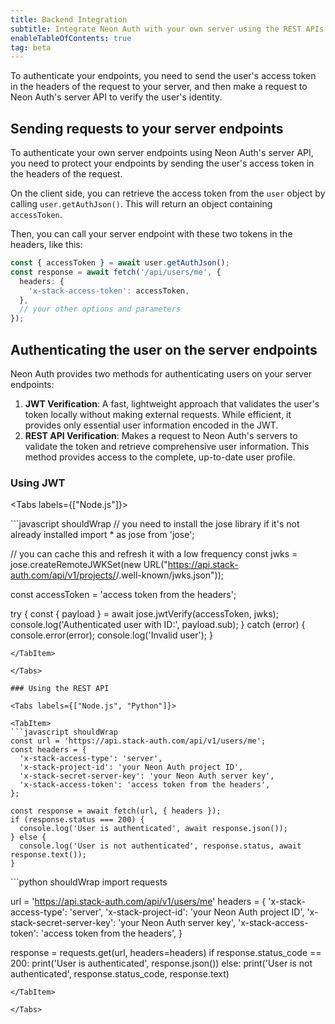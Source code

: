 ```yaml
---
title: Backend Integration
subtitle: Integrate Neon Auth with your own server using the REST APIs
enableTableOfContents: true
tag: beta
---
```


To authenticate your endpoints, you need to send the user's access token in the headers of the request to your server, and then make a request to Neon Auth's server API to verify the user's identity.

## Sending requests to your server endpoints

To authenticate your own server endpoints using Neon Auth's server API, you need to protect your endpoints by sending the user's access token in the headers of the request.

On the client side, you can retrieve the access token from the `user` object by calling `user.getAuthJson()`. This will return an object containing `accessToken`.

Then, you can call your server endpoint with these two tokens in the headers, like this:

```typescript shouldWrap
const { accessToken } = await user.getAuthJson();
const response = await fetch('/api/users/me', {
  headers: {
    'x-stack-access-token': accessToken,
  },
  // your other options and parameters
});
```

## Authenticating the user on the server endpoints

Neon Auth provides two methods for authenticating users on your server endpoints:

1. **JWT Verification**: A fast, lightweight approach that validates the user's token locally without making external requests. While efficient, it provides only essential user information encoded in the JWT.
2. **REST API Verification**: Makes a request to Neon Auth's servers to validate the token and retrieve comprehensive user information. This method provides access to the complete, up-to-date user profile.

### Using JWT

<Tabs labels={["Node.js"]}>

<TabItem>
```javascript shouldWrap
// you need to install the jose library if it's not already installed
import * as jose from 'jose';

// you can cache this and refresh it with a low frequency
const jwks = jose.createRemoteJWKSet(new URL("https://api.stack-auth.com/api/v1/projects/<your-project-id>/.well-known/jwks.json"));

const accessToken = 'access token from the headers';

try {
  const { payload } = await jose.jwtVerify(accessToken, jwks);
  console.log('Authenticated user with ID:', payload.sub);
} catch (error) {
  console.error(error);
  console.log('Invalid user');
}
```
</TabItem>

</Tabs>

### Using the REST API

<Tabs labels={["Node.js", "Python"]}>

<TabItem>
```javascript shouldWrap
const url = 'https://api.stack-auth.com/api/v1/users/me';
const headers = {
  'x-stack-access-type': 'server',
  'x-stack-project-id': 'your Neon Auth project ID',
  'x-stack-secret-server-key': 'your Neon Auth server key',
  'x-stack-access-token': 'access token from the headers',
};

const response = await fetch(url, { headers });
if (response.status === 200) {
  console.log('User is authenticated', await response.json());
} else {
  console.log('User is not authenticated', response.status, await response.text());
}
```
</TabItem>

<TabItem>
```python shouldWrap
import requests

url = 'https://api.stack-auth.com/api/v1/users/me'
headers = {
  'x-stack-access-type': 'server',
  'x-stack-project-id': 'your Neon Auth project ID',
  'x-stack-secret-server-key': 'your Neon Auth server key',
  'x-stack-access-token': 'access token from the headers',
}

response = requests.get(url, headers=headers)
if response.status_code == 200:
  print('User is authenticated', response.json())
else:
  print('User is not authenticated', response.status_code, response.text)
```
</TabItem>

</Tabs>
